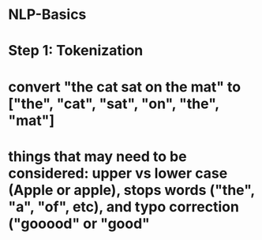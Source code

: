 # NLP-Basics

# Step 1: Tokenization
# convert "the cat sat on the mat" to ["the", "cat", "sat", "on", "the", "mat"]
# things that may need to be considered: upper vs lower case (Apple or apple), stops words ("the", "a", "of", etc), and typo correction ("gooood" or "good"
